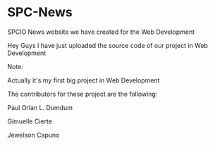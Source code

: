 SPC-News
========

SPCIO News website we have created for the Web Development

Hey Guys I have just uploaded the source code of our project in Web Development 

Note:

  Actually it's my first big project in Web Development
  
  
  The contributors for these project are the following:
  
  Paul Orlan L. Dumdum
  
  Gimuelle Cierte
  
  Jewelson Capuno
